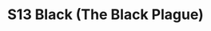 ---
title: S13 Black (The Black Plague)
permalink: "/teams/s13-black"
members:
- Brian Hotchkiss - Captain
- Haskell Noyes - QB
- Jordan Anderson
- John Barlette
- Preston Bencivenga
- Marcus Boyce
- Jerry DeHanis
- Michael Hess
- Daniel Lucero
- Austan Mogharabi
- Ezra Porter
- Staci Pugh
- Thurman Williams
teamid: 4811
name: S13 Black
color: The Black Plague
division: ''
---